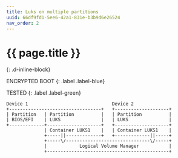 ```yaml
---
title: Luks on multiple partitions
uuid: 66df9fd1-5ee6-42a1-831e-b3b9d6e26524
nav_order: 2
---
```


# {{ page.title }}
{: .d-inline-block}

ENCRYPTED BOOT
{: .label .label-blue}

TESTED
{: .label .label-green}

```text
Device 1                               Device 2
+----------------------------------+   +--------------------+
| Partition   | Partition          |   | Partition          |
| BIOS/EFI    | LUKS               |   | LUKS               |
+-------------+--------------------+   +--------------------+
              | Container LUKS1    |   | Container LUKS1    |
              +-----||-------------+   +-------------||-----+
              +-----\/-------------------------------\/-----+
              |            Logical Volume Manager           |
              +---------------------------------------------+
```
